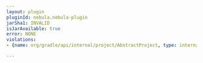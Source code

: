 ```yaml
---
layout: plugin
pluginId: nebula.nebula-plugin
jarSha1: INVALID
isJarAvailable: true
error: NONE
violations:
- {name: org/gradle/api/internal/project/AbstractProject, type: internal-api-usage}

---
```


